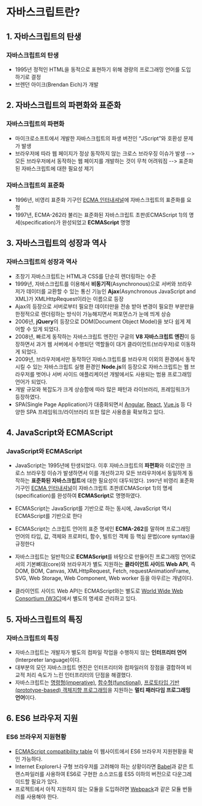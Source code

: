 # 자바스크립트란?



## 1. 자바스크립트의 탄생



### 자바스크립트의 탄생

- 1995년  정적인 HTML을 동적으로 표현하기 위해 경량의 프로그래밍 언어를 도입하기로 결정
- 브렌던 아이크(Brendan Eich)가 개발



## 2. 자바스크립트의 파편화와 표준화



### 자바스크립트의 파편화

- 마이크로소프트에서 개발한 자바스크립트의 파생 버전인 “JScript”와 호환성 문제가 발생
- 브라우저에 따라 웹 페이지가 정상 동작하지 않는 크로스 브라우징 이슈가 발생 --> 모든 브라우저에서 동작하는 웹 페이지를 개발하는 것이 무척 어려워짐 --> 표준화된 자바스크립트에 대한 필요성 제기



### 자바스크립트의 표준화

- 1996년, 비영리 표준화 기구인 [ECMA 인터내셔널](https://www.ecma-international.org/)에 자바스크립트의 표준화를 요청
- 1997년, ECMA-262라 불리는 표준화된 자바스크립트 초판(ECMAScript 1)의 명세(specification)가 완성되었고 **ECMAScript** 명명



## 3. 자바스크립트의 성장과 역사



### 자바스크립트의 성장과 역사

- 초창기 자바스크립트는 HTML과 CSS를 단순히 렌더링하는 수준
- 1999년, 자바스크립트를 이용해서 **비동기적**(Asynchronous)으로 서버와 브라우저가 데이터를 교환할 수 있는 통신 기능인 **Ajax**(Asynchronous JavaScript and XML)가 XMLHttpRequest이라는 이름으로 등장
- Ajax의 등장으로 서버로부터 필요한 데이터만을 전송 받아 변경이 필요한 부분만을 한정적으로 렌더링하는 방식이 가능해지면서 퍼포먼스가 눈에 띄게 상승
- 2006년, **jQuery**의 등장으로 DOM(Document Object Model)을 보다 쉽게 제어할 수 있게 되었다.
- 2008년, 빠르게 동작하는 자바스크립트 엔진인 구글의 **V8 자바스크립트 엔진**이 등장하면서 과거 웹 서버에서 수행되던 역할들이 대거 클라이언트(브라우저)로 이동하게 되었다.
- 2009년, 브라우저에서만 동작하던 자바스크립트를 브라우저 이외의 환경에서 동작시킬 수 있는 자바스크립트 실행 환경인 **Node.js**의 등장으로 자바스크립트는 웹 브라우저를 벗어나 서버 사이드 애플리케이션 개발에서도 사용되는 범용 프로그래밍 언어가 되었다.
- 개발 규모와 복잡도가 크게 상승함에 따라 많은 패턴과 라이브러리, 프레임워크가 등장하였다.
- SPA(Single Page Application)가 대중화되면서 [Angular](https://angular.io/), [React](https://facebook.github.io/react), [Vue.js](https://vuejs.org/) 등 다양한 SPA 프레임워크/라이브러리 또한 많은 사용층을 확보하고 있다.  



## 4. JavaScript와 ECMAScript



### JavaScript와 ECMAScript

- JavaScript는 1995년에 탄생되었다. 이후 자바스크립트의 **파편화**와 이로인한 크로스 브라우징 이슈가 발생하면서 이를 개선하고자 모든 브라우저에서 동일하게 동작하는 **표준화된 자바스크립트**에 대한 필요성이 대두되었다. `1997`년 비영리 표준화 기구인 [ECMA 인터내셔널](https://www.ecma-international.org/)이 자바스크립트 초판(ECMAScript 1)의 명세(specification)를 완성하여 **ECMAScript**로 명명하였다.

- ECMAScript는 JavaScript를 기반으로 하는 동시에, JavaScript 역시 ECMAScript를 기반으로 한다

- ECMAScript는 스크립트 언어의 표준 명세인 **ECMA-262**를 말하며 프로그래밍 언어의 타입, 값, 객체와 프로퍼티, 함수, 빌트인 객체 등 핵심 문법(core syntax)을 규정한다

- 자바스크립트는 일반적으로 **ECMAScript**를 바탕으로 만들어진 프로그래밍 언어로서의 기본뼈대(core)와 브라우저가 별도 지원하는 **클라이언트 사이드 Web API**, 즉 DOM, BOM, Canvas, XMLHttpRequest, Fetch, requestAnimationFrame, SVG, Web Storage, Web Component, Web worker 등을 아우르는 개념이다.

- 클라이언트 사이드 Web API는 ECMAScript와는 별도로 [World Wide Web Consortium (W3C)](https://www.w3.org/)에서 별도의 명세로 관리하고 있다.



## 5. 자바스크립트의 특징



### 자바스크립트의 특징

- 자바스크립트는 개발자가 별도의 컴파일 작업을 수행하지 않는 **인터프리터 언어**(Interpreter language)이다.
- 대부분의 모던 자바스크립트 엔진은 인터프리터와 컴파일러의 장점을 결합하여 비교적 처리 속도가 느린 인터프리터의 단점을 해결했다.
- 자바스크립트는 [명령형(imperative)](https://ko.wikipedia.org/wiki/%EB%AA%85%EB%A0%B9%ED%98%95_%ED%94%84%EB%A1%9C%EA%B7%B8%EB%9E%98%EB%B0%8D), [함수형(functional)](https://ko.wikipedia.org/wiki/%ED%95%A8%EC%88%98%ED%98%95_%ED%94%84%EB%A1%9C%EA%B7%B8%EB%9E%98%EB%B0%8D), [프로토타입 기반(prototype-based) 객체지향 프로그래밍](https://ko.wikipedia.org/wiki/%ED%94%84%EB%A1%9C%ED%86%A0%ED%83%80%EC%9E%85_%EA%B8%B0%EB%B0%98_%ED%94%84%EB%A1%9C%EA%B7%B8%EB%9E%98%EB%B0%8D)을 지원하는 **멀티 패러다임 프로그래밍 언어**이다.





## 6. ES6 브라우저 지원



### ES6 브라우저 지원현황

- [ECMAScript compatibility table](https://kangax.github.io/compat-table/es6) 이 웹사이트에서 ES6 브라우저 지원현황을 확인 가능하다.
-  Internet Explorer나 구형 브라우저를 고려해야 하는 상황이라면 [Babel](https://babeljs.io/)과 같은 트랜스파일러를 사용하여 ES6로 구현한 소스코드를 ES5 이하의 버전으로 다운그레이드할 필요가 있다.
- 프로젝트에서 아직 지원하지 않는 모듈을 도입하려면 [Webpack](https://webpack.js.org/)과 같은 모듈 번들러를 사용해야 한다.